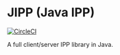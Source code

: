 # JIPP (Java IPP)

[![CircleCI](https://circleci.com/gh/e2em/jipp.svg?style=svg&circle-token=6641e01d90c7cf22d45e6b01d46bf2e9630777c4)](https://circleci.com/gh/e2em/jipp)

A full client/server IPP library in Java.
